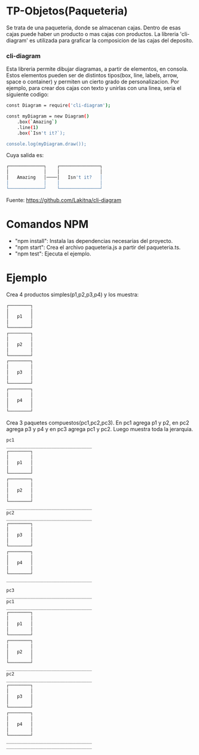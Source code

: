 # TP-Objetos(Paqueteria)

Se trata de una paqueteria, donde se almacenan cajas. Dentro de esas cajas puede haber un producto o mas cajas con productos.
La libreria 'cli-diagram' es utilizada para graficar la composicion de las cajas del deposito.

### cli-diagram

Esta libreria permite dibujar diagramas, a partir de elementos, en consola. Estos elementos pueden ser de distintos tipos(box,
line, labels, arrow, space o container) y permiten un cierto grado de personalizacion.
Por ejemplo, para crear dos cajas con texto y unirlas con una linea, seria el siguiente codigo:

```sh
const Diagram = require('cli-diagram');

const myDiagram = new Diagram()
    .box(`Amazing`)
    .line(1)
    .box(`Isn't it?`);

console.log(myDiagram.draw());
```
Cuya salida es:

```sh
┌─────────────┐    ┌───────────────┐
│             │    │               │
│   Amazing   │────│   Isn't it?   │
│             │    │               │
└─────────────┘    └───────────────┘
```
Fuente: https://github.com/Lakitna/cli-diagram


# Comandos NPM
- "npm install": Instala las dependencias necesarias del proyecto.
- "npm start": Crea el archivo paqueteria.js a partir del paqueteria.ts.
- "npm test": Ejecuta el ejemplo.



# Ejemplo

Crea 4 productos simples(p1,p2,p3,p4) y los muestra:

```sh
┌────────┐
│        │
│   p1   │
│        │
└────────┘
┌────────┐
│        │
│   p2   │
│        │
└────────┘
┌────────┐
│        │
│   p3   │
│        │
└────────┘
┌────────┐
│        │
│   p4   │
│        │
└────────┘
```
Crea 3 paquetes compuestos(pc1,pc2,pc3). En pc1 agrega p1 y p2, en pc2 agrega p3 y p4 y en pc3 agrega pc1 y pc2. Luego muestra toda la jerarquia.
```sh
pc1
________________________________
┌────────┐
│        │
│   p1   │
│        │
└────────┘
┌────────┐
│        │
│   p2   │
│        │
└────────┘
________________________________
pc2
________________________________
┌────────┐
│        │
│   p3   │
│        │
└────────┘
┌────────┐
│        │
│   p4   │
│        │
└────────┘
________________________________

pc3
________________________________
pc1
________________________________
┌────────┐
│        │
│   p1   │
│        │
└────────┘
┌────────┐
│        │
│   p2   │
│        │
└────────┘
________________________________
pc2
________________________________
┌────────┐
│        │
│   p3   │
│        │
└────────┘
┌────────┐
│        │
│   p4   │
│        │
└────────┘
________________________________
________________________________
```